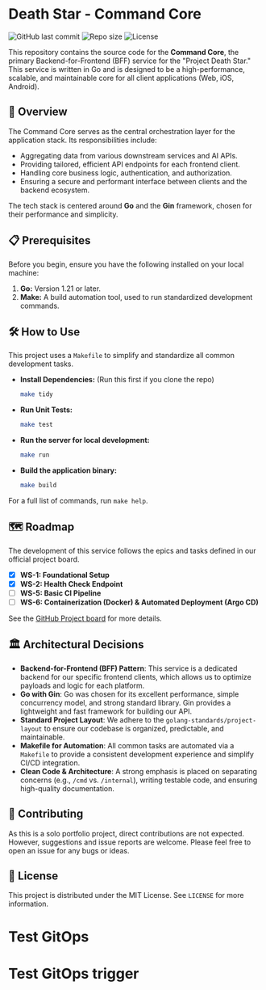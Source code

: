 # Death Star - Command Core

![GitHub last commit](https://img.shields.io/github/last-commit/simaopgt/death-star-command-core?style=for-the-badge)
![Repo size](https://img.shields.io/github/repo-size/simaopgt/death-star-command-core?style=for-the-badge)
![License](https://img.shields.io/github/license/simaopgt/death-star-command-core?style=for-the-badge)

This repository contains the source code for the **Command Core**, the primary Backend-for-Frontend (BFF) service for the "Project Death Star." This service is written in Go and is designed to be a high-performance, scalable, and maintainable core for all client applications (Web, iOS, Android).

## 🚀 Overview

The Command Core serves as the central orchestration layer for the application stack. Its responsibilities include:
* Aggregating data from various downstream services and AI APIs.
* Providing tailored, efficient API endpoints for each frontend client.
* Handling core business logic, authentication, and authorization.
* Ensuring a secure and performant interface between clients and the backend ecosystem.

The tech stack is centered around **Go** and the **Gin** framework, chosen for their performance and simplicity.

## 📋 Prerequisites

Before you begin, ensure you have the following installed on your local machine:

1.  **Go:** Version 1.21 or later.
2.  **Make:** A build automation tool, used to run standardized development commands.

## 🛠️ How to Use

This project uses a `Makefile` to simplify and standardize all common development tasks.

* **Install Dependencies:** (Run this first if you clone the repo)
    ```bash
    make tidy
    ```
* **Run Unit Tests:**
    ```bash
    make test
    ```
* **Run the server for local development:**
    ```bash
    make run
    ```
* **Build the application binary:**
    ```bash
    make build
    ```

For a full list of commands, run `make help`.

## 🗺️ Roadmap

The development of this service follows the epics and tasks defined in our official project board.

* [X] **WS-1: Foundational Setup**
* [X] **WS-2: Health Check Endpoint**
* [ ] **WS-5: Basic CI Pipeline**
* [ ] **WS-6: Containerization (Docker) & Automated Deployment (Argo CD)**

See the [GitHub Project board](https://github.com/users/simaopgt/projects/3) for more details.

## 🏛️ Architectural Decisions

* **Backend-for-Frontend (BFF) Pattern**: This service is a dedicated backend for our specific frontend clients, which allows us to optimize payloads and logic for each platform.
* **Go with Gin**: Go was chosen for its excellent performance, simple concurrency model, and strong standard library. Gin provides a lightweight and fast framework for building our API.
* **Standard Project Layout**: We adhere to the `golang-standards/project-layout` to ensure our codebase is organized, predictable, and maintainable.
* **Makefile for Automation**: All common tasks are automated via a `Makefile` to provide a consistent development experience and simplify CI/CD integration.
* **Clean Code & Architecture**: A strong emphasis is placed on separating concerns (e.g., `/cmd` vs. `/internal`), writing testable code, and ensuring high-quality documentation.

## 🤝 Contributing

As this is a solo portfolio project, direct contributions are not expected. However, suggestions and issue reports are welcome. Please feel free to open an issue for any bugs or ideas.

## 📄 License

This project is distributed under the MIT License. See `LICENSE` for more information.
# Test GitOps
# Test GitOps trigger
